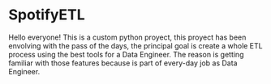 # SpotifyETL

Hello everyone!
This is a custom python proyect, this proyect has been envolving with the pass of the days, the principal goal is create a whole ETL process using the best tools for a Data Engineer. The reason is getting familiar with those features because is part of every-day job as Data Engineer.